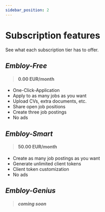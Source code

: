 ```yaml
---
sidebar_position: 2
---
```


# Subscription features

See what each subscription tier has to offer.

## _Embloy-Free_
> #### 0.00 EUR/month
- One-Click-Application
- Apply to as many jobs as you want
- Upload CVs, extra documents, etc.
- Share open job positions
- Create three job postings
- No ads

## _Embloy-Smart_
> #### 50.00 EUR/month
- Create as many job postings as you want
- Generate unlimited client tokens
- Client token customization
- No ads


## _Embloy-Genius_
> #### _coming soon_
